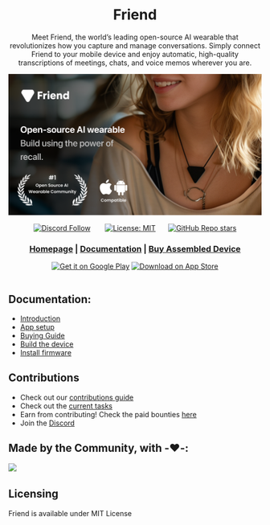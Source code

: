 <div align="center">

# **Friend**

Meet Friend, the world’s leading open-source AI wearable that revolutionizes how you capture and manage conversations. Simply connect Friend to your mobile device and enjoy automatic, high-quality transcriptions of meetings, chats, and voice memos wherever you are.

![Friend Image](/docs/images/friend_banner.png)

[![Discord Follow](https://dcbadge.vercel.app/api/server/ZutWMTJnwA?style=flat)](https://discord.gg/ZutWMTJnwA) &ensp;&ensp;&ensp;
[![License: MIT](https://img.shields.io/badge/License-MIT-yellow.svg)](https://opensource.org/licenses/MIT)&ensp;&ensp;&ensp;
[![GitHub Repo stars](https://img.shields.io/github/stars/BasedHardware/Friend)](https://github.com/BasedHardware/Friend)

<h3>

[Homepage](https://basedhardware.com/) | [Documentation](https://docs.basedhardware.com/) | [Buy Assembled Device](https://basedhardware.com)

</h3>

[<img src='https://play.google.com/intl/en_us/badges/static/images/badges/en_badge_web_generic.png' alt='Get it on Google Play' width="230px">](https://play.google.com/store/apps/details?id=com.friend.ios)
[<img src="https://tools.applemediaservices.com/api/badges/download-on-the-app-store/black/en-us?size=250x83" alt="Download on App Store" style="width: 180px; margin-bottom: 15px;">](https://apps.apple.com/us/app/friend-ai-wearable/id6502156163)

</div>

[//]: # (## Features)

[//]: # ()
[//]: # (- **Real-Time AI Audio Processing**: Leverage powerful on-device AI capabilities for real-time audio analysis.)

[//]: # (- **Low-powered Bluetooth**: Capture audio for 24h+ on a small button battery)

[//]: # (- **Open-Source Software**: Access and contribute to the pin's software stack, designed with openness and community collaboration in mind.)

[//]: # (- **Wearable Design**: Experience unparalleled convenience with ergonomic and lightweight design, perfect for everyday wear.)

## Documentation:

- [Introduction](https://docs.basedhardware.com/)
- [App setup](https://docs.basedhardware.com/get_started/Setup/)
- [Buying Guide](https://docs.basedhardware.com/assembly/Buying_Guide/)
- [Build the device](https://docs.basedhardware.com/assembly/Build_the_device/)
- [Install firmware](https://docs.basedhardware.com/assembly/Install_firmware/)

## Contributions

* Check out our [contributions guide](https://docs.basedhardware.com/developer/Contribution/) 
* Check out the [current tasks](https://github.com/BasedHardware/Friend/issues)
* Earn from contributing! Check the paid bounties [here](https://github.com/BasedHardware/Friend/issues?q=is:open+is:issue+label:%22Paid+Bounty+%F0%9F%92%B0%22)
* Join the [Discord](https://discord.gg/ZutWMTJnwA)

[//]: # (## More links:)

[//]: # ()
[//]: # (- [Contributing]&#40;https://docs.basedhardware.com/developer/Contribution/&#41;)

[//]: # (- [Support]&#40;https://docs.basedhardware.com/info/Support/&#41;)

[//]: # (- [BLE Protocol]&#40;https://docs.basedhardware.com/developer/Protocol/&#41;)

[//]: # (- [Plugins]&#40;https://docs.basedhardware.com/developer/Plugins/&#41;)

## Made by the Community, with -❤️-:

<a href="https://github.com/BasedHardware/Friend/graphs/contributors">
  <img src="https://contrib.rocks/image?repo=BasedHardware/Friend" />
</a>

## Licensing

Friend is available under MIT License

